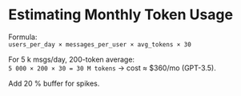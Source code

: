 # Estimating Monthly Token Usage

Formula:  
`users_per_day × messages_per_user × avg_tokens × 30`

For 5 k msgs/day, 200-token average:  
`5 000 × 200 × 30 = 30 M tokens` → cost ≈ $360/mo (GPT-3.5).

Add 20 % buffer for spikes.
